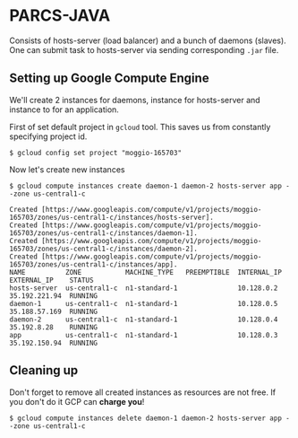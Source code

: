 # PARCS-JAVA

Consists of hosts-server (load balancer) and a bunch of daemons (slaves). One can submit task to hosts-server via sending corresponding `.jar` file.

## Setting up Google Compute Engine

We'll create 2 instances for daemons, instance for hosts-server and instance to for an application.

First of set default project in `gcloud` tool. This saves us from constantly specifying project id.
```
$ gcloud config set project "moggio-165703"
```

Now let's create new instances
```
$ gcloud compute instances create daemon-1 daemon-2 hosts-server app --zone us-central1-c

Created [https://www.googleapis.com/compute/v1/projects/moggio-165703/zones/us-central1-c/instances/hosts-server].
Created [https://www.googleapis.com/compute/v1/projects/moggio-165703/zones/us-central1-c/instances/daemon-1].
Created [https://www.googleapis.com/compute/v1/projects/moggio-165703/zones/us-central1-c/instances/daemon-2].
Created [https://www.googleapis.com/compute/v1/projects/moggio-165703/zones/us-central1-c/instances/app].
NAME          ZONE           MACHINE_TYPE   PREEMPTIBLE  INTERNAL_IP  EXTERNAL_IP    STATUS
hosts-server  us-central1-c  n1-standard-1               10.128.0.2   35.192.221.94  RUNNING
daemon-1      us-central1-c  n1-standard-1               10.128.0.5   35.188.57.169  RUNNING
daemon-2      us-central1-c  n1-standard-1               10.128.0.4   35.192.8.28    RUNNING
app           us-central1-c  n1-standard-1               10.128.0.3   35.192.150.94  RUNNING
```

## Cleaning up

Don't forget to remove all created instances as resources are not free. If you don't do it GCP can **charge you**!
```
$ gcloud compute instances delete daemon-1 daemon-2 hosts-server app --zone us-central1-c
```
